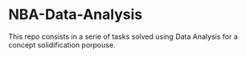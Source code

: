 # NBA-Data-Analysis

This repo consists in a serie of tasks solved using Data Analysis for a concept solidification porpouse.
